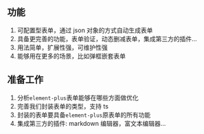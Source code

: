 ## 功能

1. 可配置型表单，通过 json 对象的方式自动生成表单
2. 具备更完善的功能，表单验证，动态删减表单，集成第三方的插件...
3. 用法简单，扩展性强，可维护性强
4. 能够用在更多的场景，比如弹框嵌套表单

## 准备工作

1. 分析`element-plus`表单能够在哪些方面做优化
2. 完善我们封装表单的类型，支持 ts
3. 封装的表单要具备`element-plus`原表单的所有功能
4. 集成第三方的插件: markdown 编辑器，富文本编辑器...
